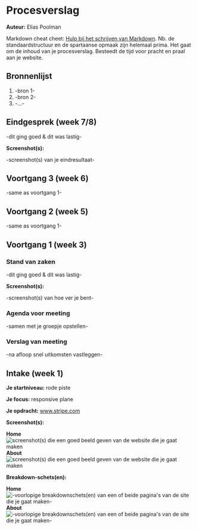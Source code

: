 # Procesverslag
**Auteur:** Elias Poolman

Markdown cheat cheet: [Hulp bij het schrijven van Markdown](https://github.com/adam-p/markdown-here/wiki/Markdown-Cheatsheet). Nb. de standaardstructuur en de spartaanse opmaak zijn helemaal prima. Het gaat om de inhoud van je procesverslag. Besteedt de tijd voor pracht en praal aan je website.



## Bronnenlijst
1. -bron 1-
2. -bron 2-
3. -...-



## Eindgesprek (week 7/8)

-dit ging goed & dit was lastig-

**Screenshot(s):**

-screenshot(s) van je eindresultaat-



## Voortgang 3 (week 6)

-same as voortgang 1-



## Voortgang 2 (week 5)

-same as voortgang 1-



## Voortgang 1 (week 3)

### Stand van zaken

-dit ging goed & dit was lastig-

**Screenshot(s):**

-screenshot(s) van hoe ver je bent-

### Agenda voor meeting

-samen met je groepje opstellen-

### Verslag van meeting

-na afloop snel uitkomsten vastleggen-



## Intake (week 1)

**Je startniveau:** rode piste

**Je focus:** responsive plane

**Je opdracht:** www.stripe.com

**Screenshot(s):**

**Home**
![screenshot(s) die een goed beeld geven van de website die je gaat maken](images/screenshot-stripe.png)
**About**
![screenshot(s) die een goed beeld geven van de website die je gaat maken](images/screenshot-stripe-about.png)

**Breakdown-schets(en):**

**Home**
![-voorlopige breakdownschets(en) van een of beide pagina's van de site die je gaat maken-](images/breakdown-home.png)
**About**
![-voorlopige breakdownschets(en) van een of beide pagina's van de site die je gaat maken-](images/breakdown-about.png)
